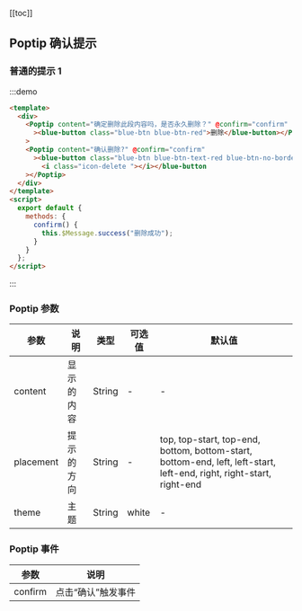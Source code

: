 [[toc]]

## Poptip 确认提示

### 普通的提示 1

:::demo

```html
<template>
  <div>
    <Poptip content="确定删除此段内容吗，是否永久删除？" @confirm="confirm"
      ><blue-button class="blue-btn blue-btn-red">删除</blue-button></Poptip
    >
    <Poptip content="确认删除?" @confirm="confirm"
      ><blue-button class="blue-btn blue-btn-text-red blue-btn-no-border">
        <i class="icon-delete "></i></blue-button
    ></Poptip>
  </div>
</template>
<script>
  export default {
    methods: {
      confirm() {
        this.$Message.success("删除成功");
      }
    }
  };
</script>
```

:::

### Poptip 参数

| 参数      | 说明       | 类型   | 可选值 | 默认值                                                                                                               |
| --------- | ---------- | ------ | ------ | -------------------------------------------------------------------------------------------------------------------- |
| content   | 显示的内容 | String | -      | -                                                                                                                    |
| placement | 提示的方向 | String | -      | top, top-start, top-end, bottom, bottom-start, bottom-end, left, left-start, left-end, right, right-start, right-end |
| theme     | 主题       | String | white  | -                                                                                                                    |

### Poptip 事件

| 参数    | 说明               |
| ------- | ------------------ |
| confirm | 点击“确认”触发事件 |

<script>
  export default {
    methods: {
      confirm() {
        this.$Message.success("删除成功");
      }
    }
  };
</script>
